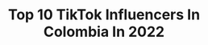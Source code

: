 ---
title: Top 10 TikTok Influencers In Colombia In 2022
description: >-
  Find top TikTok influencers in Colombia in 2022. Most popular hashtags: #greenscreen #colombia #parati #fyp.
platform: TikTok
hits: 1186
text_top: Analyze the top-rated TikTok influencers on inBeat.
text_bottom: Our database aggregates 1186 TikTok influencers like this in Colombia for you to pitch.
profiles:
  - username: "megumihasebeperdomo"
    fullname: >-
      Megumi Hasebe
    bio: >-
      🧡Lili en Noobees-Nickelodeon🧡 Actriz🎬Cantante🎤Bailarina💃
    location: "Colombia"
    followers: 583300
    engagement: 1582
    commentsToLikes: 0.007094
    id: ckbkqtv5bl7780j234op0whpy
    verified: false
    hashtags: "#cartagena, #trend, #comedy, #fyp"
  - username: "marlongarzonn"
    fullname: >-
      Marlon Garzon
    bio: >-
      🇨🇴 Me hablas? Insta:@marlongarzonn🌪 📲Garzon6336@gmail.com📩
    location: "Colombia"
    followers: 2300000
    engagement: 2383
    commentsToLikes: 0.016014
    id: cka0h21iv76o80i78evuxrlw6
    verified: false
    hashtags: "#finales, #virales, #bromitas, #fans"
  - username: "pionero91"
    fullname: >-
      pionero91
    bio: >-
      si quieres marcar la diferencia. logra tus metas no importa la prueva que pases
    location: "Colombia"
    followers: 14200
    engagement: 5471
    commentsToLikes: 0.080712
    id: ckan0euveq9r60i78yawpggda
    verified: false
    hashtags: "#maoyourserver, #fuerzalatina, #colombia91, #angel"
  - username: "lily_gio"
    fullname: >-
      Lily Gio
    bio: >-
      Riamos juntos 🇨🇴🇮🇹 INSTAGRAM @Lily_gio15 🌹🥛🌹
    location: "Colombia"
    followers: 4884
    engagement: 3000
    commentsToLikes: 0.365433
    id: ckavsvzs65jgd0j23ybxuh7w9
    verified: false
    hashtags: "#humor, #comedia, #italia, #amor"
  - username: "juanda.gonzalez"
    fullname: >-
      𝙅𝙪𝙖𝙣𝘿𝙖 ♚
    bio: >-
      ∞⓷∞⓼∞⑱∞ Ig: juandagonzalezzz Cuenta secundaria: @justjuanda
    location: "Colombia"
    followers: 1400000
    engagement: 3000
    commentsToLikes: 0.035660
    id: ck9m0y2x4cbtn0j78z1hrwlr6
    verified: true
    hashtags: "#halloween, #duet"
  - username: "davidgetial"
    fullname: >-
      Deivis
    bio: >-
      Sígueme en Instagram: davidgetial 💜 📩 soydavidgetial@gmail.com CLICK AQUÍ ⬇️
    location: "Colombia"
    followers: 5500000
    engagement: 2829
    commentsToLikes: 0.014782
    id: ckbqfykyi1ics0j23ymzwe6og
    verified: true
    hashtags: "#greenscreen, #chicaidealyatra, #chicaideal, #yatra"
  - username: "xx._.jirafita._.kawaiixx"
    fullname: >-
      🍂.𝓂𝒶𝓎ℴ.🍂
    bio: >-
      //forever alone\\ ☕.✨.🍂
    location: "Colombia"
    followers: 2303
    engagement: 2777
    commentsToLikes: 0.092360
    id: ckc7k69ihrdq70j23eqdr3fal
    verified: false
    hashtags: "#xyzbca, #fyp, #parati, #greenscreen"
  - username: "soybrandon01"
    fullname: >-
      Brandon Saavedra 
    bio: >-
      Pásate por mi Insta: soybrandon01 y te invito un helado❤️ 1.1M??
    location: "Colombia"
    followers: 1100000
    engagement: 2748
    commentsToLikes: 0.029401
    id: cka0knlnongz10i78iu95rd2b
    verified: false
    hashtags: "#parati, #colombia, #foryou, #fyp"
  - username: "juakin_saenz"
    fullname: >-
      🇨🇴Juakin Saenz👑
    bio: >-
      dale ❤️a mi ultima foto y comenta ya 🙊👇🏻
    location: "Colombia"
    followers: 3400000
    engagement: 2640
    commentsToLikes: 0.028482
    id: ckd6yv73xx97r0j23j69dftmc
    verified: true
    hashtags: "#volveremosaflorecer, #feriadelasflores"
  - username: "sun._.xcharli"
    fullname: >-
      charli doesn't notice me
    bio: >-
      52.1k en mi sótano 💗🥺
    location: "Colombia"
    followers: 52100
    engagement: 2432
    commentsToLikes: 0.105702
    id: ckbah22tr8x9j0j23pscfzkhu
    verified: false
    hashtags: "#parati, #greenscreen, #xyzbc, #xyzbca"
cities:
  - name: Bogotá
    link: /tiktok/colombia/bogota
  - name: Cali
    link: /tiktok/colombia/cali
  - name: Medellín
    link: /tiktok/colombia/medellin
---
